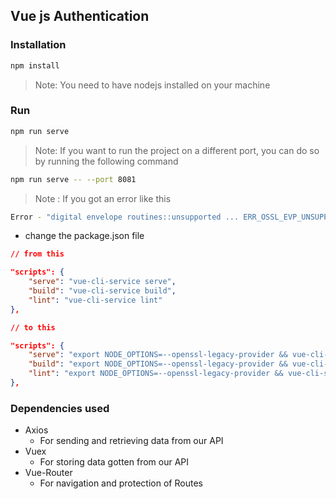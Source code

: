 ## Vue js Authentication 


### Installation

```bash
npm install
```
> Note: You need to have nodejs installed on your machine

### Run

```bash
npm run serve
```

> Note: If you want to run the project on a different port, you can do so by running the following command

```bash
npm run serve -- --port 8081
```

> Note : If you got an error like this

```bash
Error - "digital envelope routines::unsupported ... ERR_OSSL_EVP_UNSUPPORTED"\
```
- change the package.json file 
```json
// from this

"scripts": {
    "serve": "vue-cli-service serve",
    "build": "vue-cli-service build",
    "lint": "vue-cli-service lint"
},
```
```json
// to this

"scripts": {
    "serve": "export NODE_OPTIONS=--openssl-legacy-provider && vue-cli-service serve",
    "build": "export NODE_OPTIONS=--openssl-legacy-provider && vue-cli-service build",
    "lint": "export NODE_OPTIONS=--openssl-legacy-provider && vue-cli-service lint"
},
```

### Dependencies used
- Axios
    - For sending and retrieving data from our API
- Vuex
    - For storing data gotten from our API
- Vue-Router
    - For navigation and protection of Routes